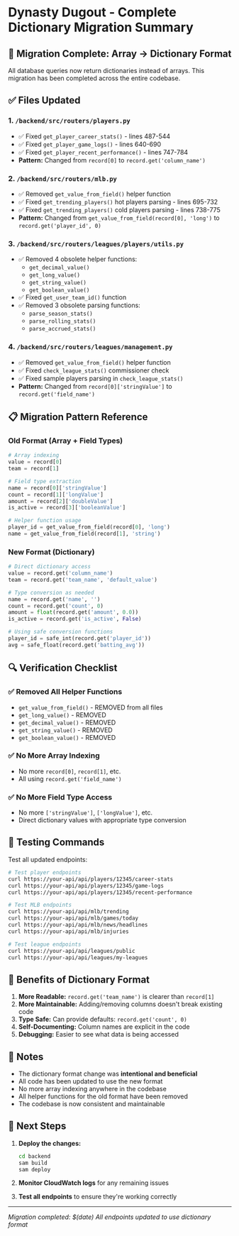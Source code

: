 # Dynasty Dugout - Complete Dictionary Migration Summary

## 🎯 Migration Complete: Array → Dictionary Format

All database queries now return dictionaries instead of arrays. This migration has been completed across the entire codebase.

## ✅ Files Updated

### 1. **`/backend/src/routers/players.py`**
- ✅ Fixed `get_player_career_stats()` - lines 487-544
- ✅ Fixed `get_player_game_logs()` - lines 640-690  
- ✅ Fixed `get_player_recent_performance()` - lines 747-784
- **Pattern:** Changed from `record[0]` to `record.get('column_name')`

### 2. **`/backend/src/routers/mlb.py`**
- ✅ Removed `get_value_from_field()` helper function
- ✅ Fixed `get_trending_players()` hot players parsing - lines 695-732
- ✅ Fixed `get_trending_players()` cold players parsing - lines 738-775
- **Pattern:** Changed from `get_value_from_field(record[0], 'long')` to `record.get('player_id', 0)`

### 3. **`/backend/src/routers/leagues/players/utils.py`**
- ✅ Removed 4 obsolete helper functions:
  - `get_decimal_value()`
  - `get_long_value()`
  - `get_string_value()`
  - `get_boolean_value()`
- ✅ Fixed `get_user_team_id()` function
- ✅ Removed 3 obsolete parsing functions:
  - `parse_season_stats()`
  - `parse_rolling_stats()`
  - `parse_accrued_stats()`

### 4. **`/backend/src/routers/leagues/management.py`**
- ✅ Removed `get_value_from_field()` helper function
- ✅ Fixed `check_league_stats()` commissioner check
- ✅ Fixed sample players parsing in `check_league_stats()`
- **Pattern:** Changed from `record[0]['stringValue']` to `record.get('field_name')`

## 📋 Migration Pattern Reference

### Old Format (Array + Field Types)
```python
# Array indexing
value = record[0]
team = record[1]

# Field type extraction
name = record[0]['stringValue']
count = record[1]['longValue']
amount = record[2]['doubleValue']
is_active = record[3]['booleanValue']

# Helper function usage
player_id = get_value_from_field(record[0], 'long')
name = get_value_from_field(record[1], 'string')
```

### New Format (Dictionary)
```python
# Direct dictionary access
value = record.get('column_name')
team = record.get('team_name', 'default_value')

# Type conversion as needed
name = record.get('name', '')
count = record.get('count', 0)
amount = float(record.get('amount', 0.0))
is_active = record.get('is_active', False)

# Using safe conversion functions
player_id = safe_int(record.get('player_id'))
avg = safe_float(record.get('batting_avg'))
```

## 🔍 Verification Checklist

### ✅ Removed All Helper Functions
- `get_value_from_field()` - REMOVED from all files
- `get_long_value()` - REMOVED
- `get_decimal_value()` - REMOVED
- `get_string_value()` - REMOVED  
- `get_boolean_value()` - REMOVED

### ✅ No More Array Indexing
- No more `record[0]`, `record[1]`, etc.
- All using `record.get('field_name')`

### ✅ No More Field Type Access
- No more `['stringValue']`, `['longValue']`, etc.
- Direct dictionary values with appropriate type conversion

## 🧪 Testing Commands

Test all updated endpoints:

```bash
# Test player endpoints
curl https://your-api/api/players/12345/career-stats
curl https://your-api/api/players/12345/game-logs
curl https://your-api/api/players/12345/recent-performance

# Test MLB endpoints
curl https://your-api/api/mlb/trending
curl https://your-api/api/mlb/games/today
curl https://your-api/api/mlb/news/headlines
curl https://your-api/api/mlb/injuries

# Test league endpoints
curl https://your-api/api/leagues/public
curl https://your-api/api/leagues/my-leagues
```

## 🎉 Benefits of Dictionary Format

1. **More Readable:** `record.get('team_name')` is clearer than `record[1]`
2. **More Maintainable:** Adding/removing columns doesn't break existing code
3. **Type Safe:** Can provide defaults: `record.get('count', 0)`
4. **Self-Documenting:** Column names are explicit in the code
5. **Debugging:** Easier to see what data is being accessed

## 📝 Notes

- The dictionary format change was **intentional and beneficial**
- All code has been updated to use the new format
- No more array indexing anywhere in the codebase
- All helper functions for the old format have been removed
- The codebase is now consistent and maintainable

## 🚀 Next Steps

1. **Deploy the changes:**
   ```bash
   cd backend
   sam build
   sam deploy
   ```

2. **Monitor CloudWatch logs** for any remaining issues

3. **Test all endpoints** to ensure they're working correctly

---
*Migration completed: $(date)*
*All endpoints updated to use dictionary format*
